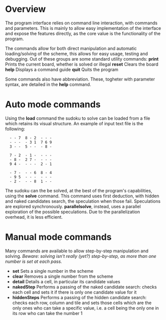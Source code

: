 # Overview

The program interface relies on command line interaction, with commands and parameters.
This is mainly to allow easy implementation of the interface and expose the features directly, as the core value is the functionality of the program.

The commands allow for both direct manipulation and automatic loading/solving of the scheme, this allows for easy usage, testing and debugging.
Out of these groups are some standard utility commands:
	**print** Prints the current board, whether is solved or illegal
	**reset** Clears the board
	**help** Displays a command guide
	**quit** Quits the program

Some commands also have abbreviation. These, togheter with parameter syntax, are detailed in the **help** command.

# Auto mode commands

Using the **load** command the sudoku to solve can be loaded from a file which retains its visual structure. An example of input text file is the following:

	  - - 7  8 - 2  - - -
	  - - -  - 3 1  7 6 9
	  3 - -  5 - -  - 8 -
	 
	  7 - 2  - 1 -  - - -
	  - 8 -  2 7 -  - - -
	  9 4 -  - - -  2 - 1

	  - 7 -  - - 6  8 - 4
 	  - 9 5  - - -  - - -
 	  - 2 -  - - 8  1 - -

The sudoku can the be solved, at the best of the program's capabilities, using the **solve** command. This command uses first deduction, with hidden and naked candidates search, the speculation when those fail. Speculations are explored synchronously. **parallelsolve**, instead, uses a parallel exploration of the possible speculations. Due to the parallelization overhead, it is less efficient.

# Manual mode commands

Many commands are available to allow step-by-step manipulation and solving. 
*Beware: solving isn't really (yet?) step-by-step, as more than one number is set at each pass.*

* **set** Sets a single number in the scheme
* **clear** Removes a single number from the scheme
* **detail** Details a cell, in particular its candidate values
* **nakedStep** Performs a passing of the naked candidate search: checks each cell and sets it if there is only one candidate 
value for it
* **hiddenSteps** Performs a passing of the hidden candidate search: checks each row, column and tile and sets those cells which are the only ones who can take a specific value, i.e. a cell being the only one in its row who can take the number 1
